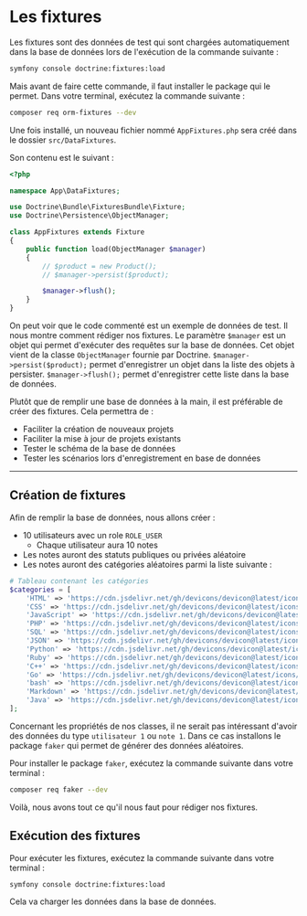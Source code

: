 # Les fixtures

Les fixtures sont des données de test qui sont chargées automatiquement dans la base de données lors de l'exécution de la commande suivante :

```bash
symfony console doctrine:fixtures:load
```

Mais avant de faire cette commande, il faut installer le package qui le permet. Dans votre terminal, exécutez la commande suivante :

```bash
composer req orm-fixtures --dev
```

Une fois installé, un nouveau fichier nommé `AppFixtures.php` sera créé dans le dossier `src/DataFixtures`.

Son contenu est le suivant :

```php
<?php

namespace App\DataFixtures;

use Doctrine\Bundle\FixturesBundle\Fixture;
use Doctrine\Persistence\ObjectManager;

class AppFixtures extends Fixture
{
    public function load(ObjectManager $manager)
    {
        // $product = new Product();
        // $manager->persist($product);

        $manager->flush();
    }
}
```

On peut voir que le code commenté est un exemple de données de test. Il nous montre comment rédiger nos fixtures.
Le paramètre `$manager` est un objet qui permet d'exécuter des requêtes sur la base de données. Cet objet vient de la classe `ObjectManager` fournie par Doctrine.
`$manager->persist($product);` permet d'enregistrer un objet dans la liste des objets à persister.
`$manager->flush();` permet d'enregistrer cette liste dans la base de données.

Plutôt que de remplir une base de données à la main, il est préférable de créer des fixtures. Cela permettra de :

- Faciliter la création de nouveaux projets
- Faciliter la mise à jour de projets existants
- Tester le schéma de la base de données
- Tester les scénarios lors d'enregistrement en base de données

---

## Création de fixtures

Afin de remplir la base de données, nous allons créer :

- 10 utilisateurs avec un role `ROLE_USER`
  - Chaque utilisateur aura 10 notes
- Les notes auront des statuts publiques ou privées aléatoire
- Les notes auront des catégories aléatoires parmi la liste suivante :

```php
# Tableau contenant les catégories
$categories = [
    'HTML' => 'https://cdn.jsdelivr.net/gh/devicons/devicon@latest/icons/html5/html5-plain.svg',
    'CSS' => 'https://cdn.jsdelivr.net/gh/devicons/devicon@latest/icons/css3/css3-plain.svg',
    'JavaScript' => 'https://cdn.jsdelivr.net/gh/devicons/devicon@latest/icons/javascript/javascript-plain.svg',
    'PHP' => 'https://cdn.jsdelivr.net/gh/devicons/devicon@latest/icons/php/php-plain.svg',
    'SQL' => 'https://cdn.jsdelivr.net/gh/devicons/devicon@latest/icons/postgresql/postgresql-plain.svg',
    'JSON' => 'https://cdn.jsdelivr.net/gh/devicons/devicon@latest/icons/json/json-plain.svg',
    'Python' => 'https://cdn.jsdelivr.net/gh/devicons/devicon@latest/icons/python/python-plain.svg',
    'Ruby' => 'https://cdn.jsdelivr.net/gh/devicons/devicon@latest/icons/ruby/ruby-plain.svg',
    'C++' => 'https://cdn.jsdelivr.net/gh/devicons/devicon@latest/icons/cplusplus/cplusplus-plain.svg',
    'Go' => 'https://cdn.jsdelivr.net/gh/devicons/devicon@latest/icons/go/go-wordmark.svg',
    'bash' => 'https://cdn.jsdelivr.net/gh/devicons/devicon@latest/icons/bash/bash-plain.svg',
    'Markdown' => 'https://cdn.jsdelivr.net/gh/devicons/devicon@latest/icons/markdown/markdown-original.svg',
    'Java' => 'https://cdn.jsdelivr.net/gh/devicons/devicon@latest/icons/java/java-original-wordmark.svg',
];
```

Concernant les propriétés de nos classes, il ne serait pas intéressant d'avoir des données du type `utilisateur 1` ou `note 1`. Dans ce cas installons le package `faker` qui permet de générer des données aléatoires.

Pour installer le package `faker`, exécutez la commande suivante dans votre terminal :

```bash
composer req faker --dev
```

Voilà, nous avons tout ce qu'il nous faut pour rédiger nos fixtures.

## Exécution des fixtures

Pour exécuter les fixtures, exécutez la commande suivante dans votre terminal :

```bash
symfony console doctrine:fixtures:load
```

Cela va charger les données dans la base de données.